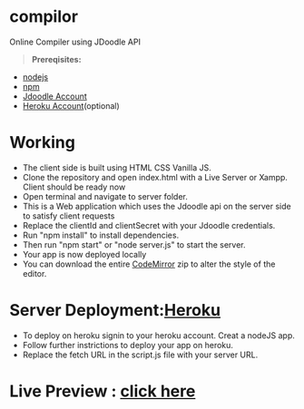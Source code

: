 # compilor
Online Compiler using JDoodle API
> **Prereqisites:**
* [nodejs](https://www.nodejs.org)
* [npm](https://www.npmjs.com)
* [Jdoodle Account](https://www.jdoodle.com)
* [Heroku Account](https://www.heroku.com)(optional)

# Working
* The client side is built using HTML CSS Vanilla JS. 
* Clone the repository and open index.html with a Live Server or Xampp. Client should be ready now
* Open terminal and navigate to server folder. 
* This is a Web application which uses the Jdoodle api on the server side to satisfy client requests
* Replace the clientId and clientSecret with your Jdoodle credentials.
* Run "npm install" to install dependencies.
* Then run "npm start" or "node server.js" to start the server. 
* Your app is now deployed locally
* You can download the entire [CodeMirror](https://www.codemirror.net) zip to alter the style of the editor.

# Server Deployment:[Heroku](https://www.heroku.com)
* To deploy on heroku signin to your heroku account. Creat a nodeJS app.
* Follow further instrictions to deploy your app on heroku.
* Replace the fetch URL in the script.js file with your server URL.

# Live Preview : [click here](https://www.compilor.tech)

